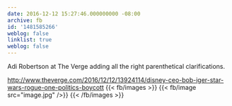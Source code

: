 ```yaml
---
date: 2016-12-12 15:27:46.000000000 -08:00
archive: fb
id: '1481585266'
weblog: false
linklist: true
weblog: false
---
```


Adi Robertson at The Verge adding all the right parenthetical clarifications.

http://www.theverge.com/2016/12/12/13924114/disney-ceo-bob-iger-star-wars-rogue-one-politics-boycott
{{< fb/images >}}
{{< fb/image src="image.jpg" />}}
{{< /fb/images >}}
